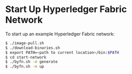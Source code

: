 # Start Up Hyperledger Fabric Network

To start up an example Hyperledger Fabric network:

```bash
$ ./image-pull.sh
$ ./download-binaries.sh
$ export PATH=<path to current location>/bin:$PATH
$ cd start-network
$ ./byfn.sh -m generate
$ ./byfn.sh -m up
```

